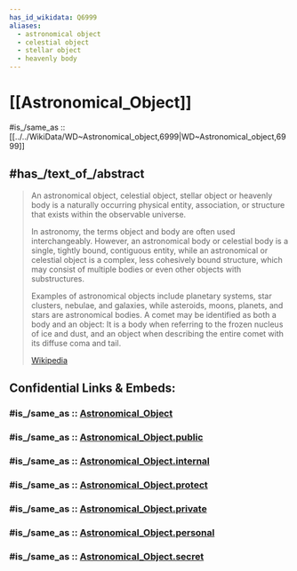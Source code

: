 ```yaml
---
has_id_wikidata: Q6999
aliases:
  - astronomical object
  - celestial object
  - stellar object
  - heavenly body
---
```


# [[Astronomical_Object]] 

#is_/same_as :: [[../../WikiData/WD~Astronomical_object,6999|WD~Astronomical_object,6999]] 

## #has_/text_of_/abstract 

> An astronomical object, celestial object, stellar object or heavenly body 
> is a naturally occurring physical entity, association, or structure 
> that exists within the observable universe. 
> 
> In astronomy, the terms object and body are often used interchangeably. However, an astronomical body or celestial body is a single, tightly bound, contiguous entity, while an astronomical or celestial object is a complex, less cohesively bound structure, which may consist of multiple bodies or even other objects with substructures.
>
> Examples of astronomical objects include planetary systems, star clusters, nebulae, and galaxies, 
> while asteroids, moons, planets, and stars are astronomical bodies. 
> A comet may be identified as both a body and an object: 
> It is a body when referring to the frozen nucleus of ice and dust, 
> and an object when describing the entire comet with its diffuse coma and tail.
>
> [Wikipedia](https://en.wikipedia.org/wiki/Astronomical%20object) 


## Confidential Links & Embeds: 

### #is_/same_as :: [Astronomical_Object](/_Standards/Astronomy/Astronomical_Object.md) 

### #is_/same_as :: [Astronomical_Object.public](/_public/Astronomy/Astronomical_Object.public.md) 

### #is_/same_as :: [Astronomical_Object.internal](/_internal/Astronomy/Astronomical_Object.internal.md) 

### #is_/same_as :: [Astronomical_Object.protect](/_protect/Astronomy/Astronomical_Object.protect.md) 

### #is_/same_as :: [Astronomical_Object.private](/_private/Astronomy/Astronomical_Object.private.md) 

### #is_/same_as :: [Astronomical_Object.personal](/_personal/Astronomy/Astronomical_Object.personal.md) 

### #is_/same_as :: [Astronomical_Object.secret](/_secret/Astronomy/Astronomical_Object.secret.md)

